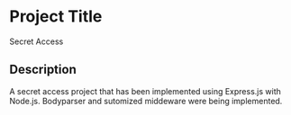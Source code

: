 # Project Title

Secret Access

## Description

A secret access project that has been implemented using Express.js with Node.js. Bodyparser and sutomized middeware were being implemented. 
